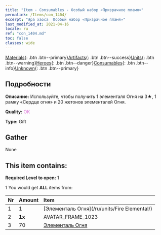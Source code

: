 ```yaml
---
title: "Item - Consumables - Особый набор «Призрачное пламя»"
permalink: /Items/con_1404/
excerpt: "Эра хаоса  Особый набор «Призрачное пламя»"
last_modified_at: 2021-04-16
locale: ru
ref: "con_1404.md"
toc: false
classes: wide
---
```

 [Materials](/ru/Items/){: .btn .btn--primary}[Artifacts](/ru/Items/Artifacts/){: .btn .btn--success}[Units](/ru/Items/Units/){: .btn .btn--warning}[Heroes](/ru/Items/Heroes/){: .btn .btn--danger}[Consumables](/ru/Items/Consumables/){: .btn .btn--info}[Unknown](/ru/Items/Unknown/){: .btn .btn--primary}

## Подробности
 **Описание:** Используйте, чтобы получить 1 элементаля Огня на 3★, 1 рамку «Сердце огня» и 20 жетонов элементалей Огня.

 **Quality:** <span style="color: #DA70D6">OK</span>

 **Type:** Gift

## Gather

  None

## This item contains:

 **Required Level to open:** 1

 1 You would get **ALL** items  from:

  | Nr | Amount |     Item    |
  |:---|:-------|:------------|
  | 1 | 1 | [Элементаль Огня](/ru/units/Fire Elemental/) |  | 
  | 2 |  **1x** | AVATAR_FRAME_1023 |  | 
  | 3 | 70 | [Элементаль Огня](/ru/Items/unt_265/) |  | 
